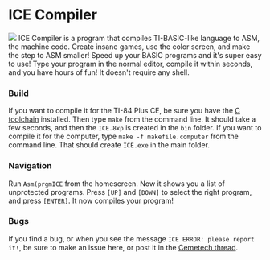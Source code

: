 # ICE Compiler
![](http://i.imgur.com/yLPnSG7.png)
ICE Compiler is a program that compiles TI-BASIC-like language to ASM, the machine code. Create insane games, use the color screen, and make the step to ASM smaller! Speed up your BASIC programs and it's super easy to use! Type your program in the normal editor, compile it within seconds, and you have hours of fun! It doesn't require any shell.

### Build
If you want to compile it for the TI-84 Plus CE, be sure you have the [C toolchain](http://tiny.cc/clibs) installed. Then type `make` from the command line. It should take a few seconds, and then the `ICE.8xp` is created in the `bin` folder. If you want to compile it for the computer, type `make -f makefile.computer` from the command line. That should create `ICE.exe` in the main folder.

### Navigation
Run `Asm(prgmICE` from the homescreen. Now it shows you a list of unprotected programs. Press `[UP]` and `[DOWN]` to select the right program, and press `[ENTER]`. It now compiles your program!

### Bugs
If you find a bug, or when you see the message `ICE ERROR: please report it!`, be sure to make an issue here, or post it in the [Cemetech thread](https://www.cemetech.net/forum/viewtopic.php?t=12616).